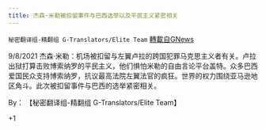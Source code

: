 ```yaml
---
title: 杰森·米勒被扣留事件与巴西选举以及平民主义紧密相关
---
```

`秘密翻译组-精翻组 G-Translators/Elite Team` [轉載自GNews](https://gnews.org/zh-hans/1545838/)

9/8/2021 杰森·米勒：机场被扣留与左翼卢拉的跨国犯罪马克思主义者有关。卢拉出狱打算击败博索纳罗的平民主义，他们惧怕米勒的自由言论平台盖特。众多巴西爱国民众支持博索纳罗，抗议最高法院左翼法官的疯狂。世界的权力围绕亚马逊地区角斗。此次被扣留事件与巴西的选举紧密相关。

By： 【秘密翻译组-精翻组 G-Translators/Elite Team】

+1
